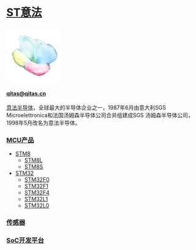 ﻿# [ST意法](https://github.com/sochub/ST)
[![sites](SoC/qitas.png)](http://www.qitas.cn) 
####  qitas@qitas.cn

[意法半导体](https://www.st.com/content/st_com/zh.html)，全球最大的半导体企业之一，1987年6月由意大利SGS Microelettronica和法国汤姆森半导体公司合并组建成SGS 汤姆森半导体公司，1998年5月改名为意法半导体。

###  [MCU产品](https://github.com/sochub/ST)  

* [STM8](https://github.com/sochub/STM8) 
	* [STM8L](https://github.com/sochub/STM8L) 
	* [STM8S](https://github.com/sochub/STM8S) 
* [STM32](https://github.com/sochub/STM32) 
	* [STM32F0](https://github.com/sochub/STM32F0) 
	* [STM32F1](https://github.com/sochub/STM32F1) 
	* [STM32F4](https://github.com/sochub/STM32F4) 
	* [STM32L1](https://github.com/sochub/STM32L1) 
	* [STM32L0](https://github.com/sochub/STM32L0) 

###  [传感器](https://www.st.com/zh/mems-and-sensors.html)  



###  [SoC开发平台](http://www.qitas.cn)   
